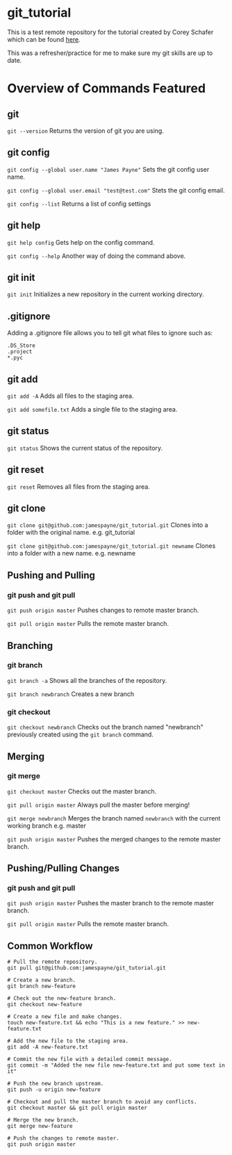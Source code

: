 # git_tutorial

This is a test remote repository for the tutorial created by Corey Schafer which can be found [here](https://www.youtube.com/watch?v=HVsySz-h9r4&t=175s).

This was a refresher/practice for me to make sure my git skills are up to date.

# Overview of Commands Featured

## git

`git --version` Returns the version of git you are using.

## git config

`git config --global user.name "James Payne"` Sets the git config user name.

`git config --global user.email "test@test.com"` Stets the git config email.

`git config --list` Returns a list of config settings

## git help

`git help config` Gets help on the config command.

`git config --help` Another way of doing the command above.

## git init

`git init` Initializes a new repository in the current working directory.

## .gitignore

Adding a .gitignore file allows you to tell git what files to ignore such as:

    .DS_Store
    .project
    *.pyc

## git add

`git add -A` Adds all files to the staging area.

`git add somefile.txt` Adds a single file to the staging area.

## git status

`git status` Shows the current status of the repository.

## git reset

`git reset` Removes all files from the staging area.

## git clone

`git clone git@github.com:jamespayne/git_tutorial.git` Clones into a folder with the original name. e.g. git_tutorial

`git clone git@github.com:jamespayne/git_tutorial.git newname` Clones into a folder with a new name. e.g. newname

## Pushing and Pulling

### git push and git pull

`git push origin master` Pushes changes to remote master branch.

`git pull origin master` Pulls the remote master branch.

## Branching

### git branch

`git branch -a` Shows all the branches of the repository.

`git branch newbranch` Creates a new branch

### git checkout

`git checkout newbranch` Checks out the branch named "newbranch" previously created using the `git branch` command.

## Merging

### git merge

`git checkout master` Checks out the master branch.

`git pull origin master` Always pull the master before merging!

`git merge newbranch` Merges the branch named `newbranch` with the current working branch e.g. master

`git push origin master` Pushes the merged changes to the remote master branch.

## Pushing/Pulling Changes

### git push and git pull

`git push origin master` Pushes the master branch to the remote master branch.

`git pull origin master` Pulls the remote master branch.

## Common Workflow

    # Pull the remote repository.
    git pull git@github.com:jamespayne/git_tutorial.git

    # Create a new branch.
    git branch new-feature

    # Check out the new-feature branch.
    git checkout new-feature

    # Create a new file and make changes.
    touch new-feature.txt && echo "This is a new feature." >> new-feature.txt

    # Add the new file to the staging area.
    git add -A new-feature.txt

    # Commit the new file with a detailed commit message.
    git commit -m "Added the new file new-feature.txt and put some text in it"

    # Push the new branch upstream.
    git push -u origin new-feature

    # Checkout and pull the master branch to avoid any conflicts.
    git checkout master && git pull origin master

    # Merge the new branch.
    git merge new-feature

    # Push the changes to remote master.
    git push origin master
















